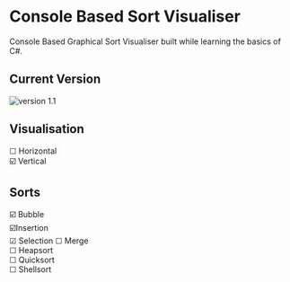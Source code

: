 # Console Based Sort Visualiser

Console Based Graphical Sort Visualiser built while learning the basics of C#.

## Current Version
<img src="https://github.com/gschandan/console-sort-visualiser/blob/main/images/Insertion%20Sort.gif?raw=true" alt="version 1.1">

## Visualisation  
☐ Horizontal  
☑️ Vertical  

## Sorts  
☑️ Bubble  
☑️Insertion  
☑ Selection
☐ Merge   
☐ Heapsort  
☐ Quicksort  
☐ Shellsort  
